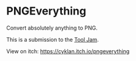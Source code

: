# PNGEverything

Convert absolutely anything to PNG.

This is a submission to the [Tool Jam](https://itch.io/jam/the-tool-jam).

View on itch: https://cyklan.itch.io/pngeverything